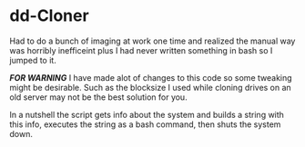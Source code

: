 # dd-Cloner
Had to do a bunch of imaging at work one time and realized the manual way was horribly inefficeint plus I had never written something in bash so I jumped to it.

***FOR WARNING***
I have made alot of changes to this code so some tweaking might be desirable. Such as the blocksize I used while cloning drives on an old server may not be the best solution for you.

In a nutshell the script gets info about the system and builds a string with this info, executes the string as a bash command, then shuts the system down.
